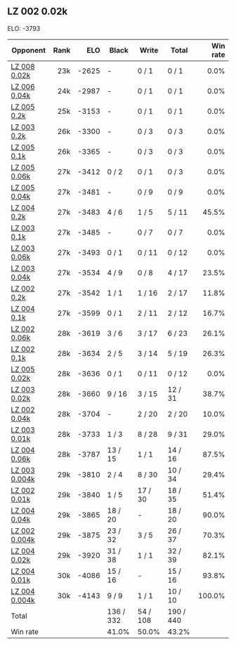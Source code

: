 ## LZ 002 0.02k ##

ELO: -3793

Opponent | Rank | ELO | Black | Write | Total | Win rate
---------|-----:|----:|-------|-------|-------|-------:
[LZ 008 0.02k](LZ%20008%200.02k.md) | 23k | -2625 | - | 0 / 1 | 0 / 1 | 0.0%
[LZ 006 0.04k](LZ%20006%200.04k.md) | 24k | -2987 | - | 0 / 1 | 0 / 1 | 0.0%
[LZ 005 0.2k](LZ%20005%200.2k.md) | 25k | -3153 | - | 0 / 1 | 0 / 1 | 0.0%
[LZ 003 0.2k](LZ%20003%200.2k.md) | 26k | -3300 | - | 0 / 3 | 0 / 3 | 0.0%
[LZ 005 0.1k](LZ%20005%200.1k.md) | 26k | -3365 | - | 0 / 3 | 0 / 3 | 0.0%
[LZ 005 0.06k](LZ%20005%200.06k.md) | 27k | -3412 | 0 / 2 | 0 / 1 | 0 / 3 | 0.0%
[LZ 005 0.04k](LZ%20005%200.04k.md) | 27k | -3481 | - | 0 / 9 | 0 / 9 | 0.0%
[LZ 004 0.2k](LZ%20004%200.2k.md) | 27k | -3483 | 4 / 6 | 1 / 5 | 5 / 11 | 45.5%
[LZ 003 0.1k](LZ%20003%200.1k.md) | 27k | -3485 | - | 0 / 7 | 0 / 7 | 0.0%
[LZ 003 0.06k](LZ%20003%200.06k.md) | 27k | -3493 | 0 / 1 | 0 / 11 | 0 / 12 | 0.0%
[LZ 003 0.04k](LZ%20003%200.04k.md) | 27k | -3534 | 4 / 9 | 0 / 8 | 4 / 17 | 23.5%
[LZ 002 0.2k](LZ%20002%200.2k.md) | 27k | -3542 | 1 / 1 | 1 / 16 | 2 / 17 | 11.8%
[LZ 004 0.1k](LZ%20004%200.1k.md) | 27k | -3599 | 0 / 1 | 2 / 11 | 2 / 12 | 16.7%
[LZ 002 0.06k](LZ%20002%200.06k.md) | 28k | -3619 | 3 / 6 | 3 / 17 | 6 / 23 | 26.1%
[LZ 002 0.1k](LZ%20002%200.1k.md) | 28k | -3634 | 2 / 5 | 3 / 14 | 5 / 19 | 26.3%
[LZ 005 0.02k](LZ%20005%200.02k.md) | 28k | -3636 | 0 / 1 | 0 / 11 | 0 / 12 | 0.0%
[LZ 003 0.02k](LZ%20003%200.02k.md) | 28k | -3660 | 9 / 16 | 3 / 15 | 12 / 31 | 38.7%
[LZ 002 0.04k](LZ%20002%200.04k.md) | 28k | -3704 | - | 2 / 20 | 2 / 20 | 10.0%
[LZ 003 0.01k](LZ%20003%200.01k.md) | 28k | -3733 | 1 / 3 | 8 / 28 | 9 / 31 | 29.0%
[LZ 004 0.06k](LZ%20004%200.06k.md) | 28k | -3787 | 13 / 15 | 1 / 1 | 14 / 16 | 87.5%
[LZ 003 0.004k](LZ%20003%200.004k.md) | 29k | -3810 | 2 / 4 | 8 / 30 | 10 / 34 | 29.4%
[LZ 002 0.01k](LZ%20002%200.01k.md) | 29k | -3840 | 1 / 5 | 17 / 30 | 18 / 35 | 51.4%
[LZ 004 0.04k](LZ%20004%200.04k.md) | 29k | -3865 | 18 / 20 | - | 18 / 20 | 90.0%
[LZ 002 0.004k](LZ%20002%200.004k.md) | 29k | -3875 | 23 / 32 | 3 / 5 | 26 / 37 | 70.3%
[LZ 004 0.02k](LZ%20004%200.02k.md) | 29k | -3920 | 31 / 38 | 1 / 1 | 32 / 39 | 82.1%
[LZ 004 0.01k](LZ%20004%200.01k.md) | 30k | -4086 | 15 / 16 | - | 15 / 16 | 93.8%
[LZ 004 0.004k](LZ%20004%200.004k.md) | 30k | -4143 | 9 / 9 | 1 / 1 | 10 / 10 | 100.0%
Total | | | 136 / 332 | 54 / 108 | 190 / 440 | 
Win rate| | | 41.0% | 50.0% | 43.2% | 
